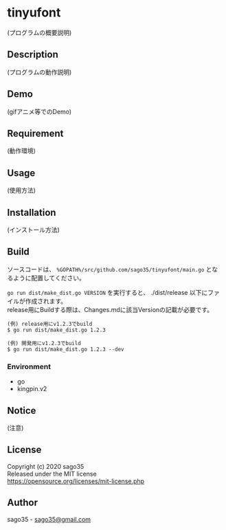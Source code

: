 # tinyufont

(プログラムの概要説明)

## Description

(プログラムの動作説明)

## Demo

(gifアニメ等でのDemo)

## Requirement

(動作環境)

## Usage

(使用方法)

## Installation

(インストール方法)

## Build

ソースコードは、 `%GOPATH%/src/github.com/sago35/tinyufont/main.go` となるように配置してください。  

`go run dist/make_dist.go VERSION` を実行すると、 ./dist/release 以下にファイルが作成されます。  
release用にBuildする際は、Changes.mdに該当Versionの記載が必要です。  

    (例) release用にv1.2.3でbuild
    $ go run dist/make_dist.go 1.2.3

    (例) 開発用にv1.2.3でbuild
    $ go run dist/make_dist.go 1.2.3 --dev

### Environment

* go
* kingpin.v2

## Notice

(注意)

## License

Copyright (c) 2020 sago35  
Released under the MIT license  
https://opensource.org/licenses/mit-license.php  

## Author

sago35 - <sago35@gmail.com>
